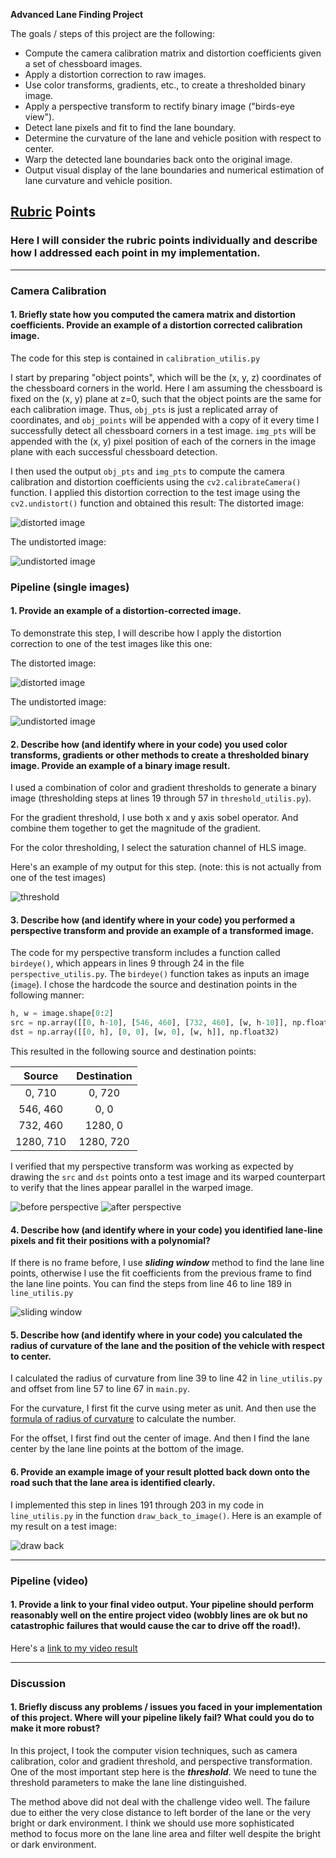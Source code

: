 **Advanced Lane Finding Project**

The goals / steps of this project are the following:

* Compute the camera calibration matrix and distortion coefficients given a set of chessboard images.
* Apply a distortion correction to raw images.
* Use color transforms, gradients, etc., to create a thresholded binary image.
* Apply a perspective transform to rectify binary image ("birds-eye view").
* Detect lane pixels and fit to find the lane boundary.
* Determine the curvature of the lane and vehicle position with respect to center.
* Warp the detected lane boundaries back onto the original image.
* Output visual display of the lane boundaries and numerical estimation of lane curvature and vehicle position.

[//]: # (Image References)

[image1]: ./examples/undistort_output.png "Undistorted"
[image2]: ./test_images/test1.jpg "Road Transformed"
[image3]: ./examples/binary_combo_example.jpg "Binary Example"
[image4]: ./examples/warped_straight_lines.jpg "Warp Example"
[image5]: ./examples/color_fit_lines.jpg "Fit Visual"
[image6]: ./examples/example_output.jpg "Output"
[video1]: ./project_video.mp4 "Video"

## [Rubric](https://review.udacity.com/#!/rubrics/571/view) Points

### Here I will consider the rubric points individually and describe how I addressed each point in my implementation.  

---
### Camera Calibration

#### 1. Briefly state how you computed the camera matrix and distortion coefficients. Provide an example of a distortion corrected calibration image.

The code for this step is contained in `calibration_utilis.py`

I start by preparing "object points", which will be the (x, y, z) coordinates of the chessboard corners in the world. Here I am assuming the chessboard is fixed on the (x, y) plane at z=0, such that the object points are the same for each calibration image.  Thus, `obj_pts` is just a replicated array of coordinates, and `obj_points` will be appended with a copy of it every time I successfully detect all chessboard corners in a test image.  `img_pts` will be appended with the (x, y) pixel position of each of the corners in the image plane with each successful chessboard detection.  

I then used the output `obj_pts` and `img_pts` to compute the camera calibration and distortion coefficients using the `cv2.calibrateCamera()` function.  I applied this distortion correction to the test image using the `cv2.undistort()` function and obtained this result: 
The distorted image:

![distorted image](https://github.com/LiyuanLacfo/SelfDrivingCarProject/blob/master/P4_AdvancedDetectionLine/example_images/distorted_image.jpg)

The undistorted image:

![undistorted image](https://github.com/LiyuanLacfo/SelfDrivingCarProject/blob/master/P4_AdvancedDetectionLine/example_images/undistorted_image.jpg)


### Pipeline (single images)

#### 1. Provide an example of a distortion-corrected image.

To demonstrate this step, I will describe how I apply the distortion correction to one of the test images like this one:

The distorted image:

![distorted image](https://github.com/LiyuanLacfo/SelfDrivingCarProject/blob/master/P4_AdvancedDetectionLine/example_images/distorted_image.jpg)

The undistorted image:

![undistorted image](https://github.com/LiyuanLacfo/SelfDrivingCarProject/blob/master/P4_AdvancedDetectionLine/example_images/undistorted_image.jpg)

#### 2. Describe how (and identify where in your code) you used color transforms, gradients or other methods to create a thresholded binary image.  Provide an example of a binary image result.

I used a combination of color and gradient thresholds to generate a binary image (thresholding steps at lines 19 through 57 in `threshold_utilis.py`).  

For the gradient threshold, I use both x and y axis sobel operator. And combine them together to get the magnitude of the gradient.

For the color thresholding, I select the saturation channel of HLS image.

Here's an example of my output for this step.  (note: this is not actually from one of the test images)

![threshold](https://github.com/LiyuanLacfo/SelfDrivingCarProject/blob/master/P4_AdvancedDetectionLine/example_images/thresholded_image.jpg)

#### 3. Describe how (and identify where in your code) you performed a perspective transform and provide an example of a transformed image.

The code for my perspective transform includes a function called `birdeye()`, which appears in lines 9 through 24 in the file `perspective_utilis.py`.  The `birdeye()` function takes as inputs an image (`image`).  I chose the hardcode the source and destination points in the following manner:

```python
h, w = image.shape[0:2]
src = np.array([[0, h-10], [546, 460], [732, 460], [w, h-10]], np.float32)
dst = np.array([[0, h], [0, 0], [w, 0], [w, h]], np.float32)
```

This resulted in the following source and destination points:

| Source        | Destination   | 
|:-------------:|:-------------:| 
| 0, 710      | 0, 720        | 
| 546, 460      | 0, 0      |
| 732, 460     | 1280, 0      |
| 1280, 710      | 1280, 720        |

I verified that my perspective transform was working as expected by drawing the `src` and `dst` points onto a test image and its warped counterpart to verify that the lines appear parallel in the warped image.

![before perspective](https://github.com/LiyuanLacfo/SelfDrivingCarProject/blob/master/P4_AdvancedDetectionLine/example_images/warped_before.jpg)
![after perspective](https://github.com/LiyuanLacfo/SelfDrivingCarProject/blob/master/P4_AdvancedDetectionLine/example_images/warped_after.jpg)

#### 4. Describe how (and identify where in your code) you identified lane-line pixels and fit their positions with a polynomial?

If there is no frame before, I use ***sliding window*** method to find the lane line points, otherwise I use the fit coefficients from the previous frame to find the lane line points. You can find the steps from line 46 to line 189 in `line_utilis.py`

![sliding window](https://github.com/LiyuanLacfo/SelfDrivingCarProject/blob/master/P4_AdvancedDetectionLine/example_images/find_lane_line_pts.jpg)

#### 5. Describe how (and identify where in your code) you calculated the radius of curvature of the lane and the position of the vehicle with respect to center.

I calculated the radius of curvature from line 39 to line 42 in `line_utilis.py` and offset from line 57 to line 67 in `main.py`.

For the curvature, I first fit the curve using meter as unit. And then use the [formula of radius of curvature](https://en.wikipedia.org/wiki/Radius_of_curvature) to calculate the number.

For the offset, I first find out the center of image. And then I find the lane center by the lane line points at the bottom of the image.

#### 6. Provide an example image of your result plotted back down onto the road such that the lane area is identified clearly.

I implemented this step in lines 191 through 203 in my code in `line_utilis.py` in the function `draw_back_to_image()`.  Here is an example of my result on a test image:

![draw back](https://github.com/LiyuanLacfo/SelfDrivingCarProject/blob/master/P4_AdvancedDetectionLine/example_images/draw_back.jpg)

---

### Pipeline (video)

#### 1. Provide a link to your final video output.  Your pipeline should perform reasonably well on the entire project video (wobbly lines are ok but no catastrophic failures that would cause the car to drive off the road!).

Here's a [link to my video result](https://youtu.be/rftqO17vA5U)

---

### Discussion

#### 1. Briefly discuss any problems / issues you faced in your implementation of this project.  Where will your pipeline likely fail?  What could you do to make it more robust?

In this project, I took the computer vision techniques, such as camera calibration, color and gradient threshold, and perspective transformation. One of the most important step here is the ***threshold***. We need to tune the threshold parameters to make the lane line distinguished.

The method above did not deal with the challenge video well. The failure due to either the very close distance to left border of the lane or the very bright or dark environment. I think we should use more sophisticated method to focus more on the lane line area and filter well despite the bright or dark environment.



